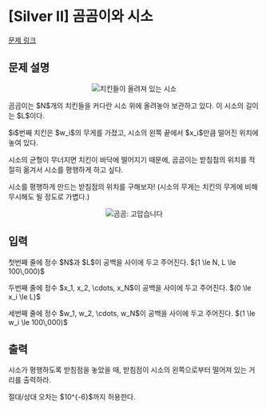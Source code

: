 # [Silver II] 곰곰이와 시소

[문제 링크](https://www.acmicpc.net/problem/26072) 

## 문제 설명

<p style="text-align: center;"><img alt="치킨들이 올려져 있는 시소" src="https://upload.acmicpc.net/008519ed-3e19-4a07-9f9b-a775ebdc2798/-/preview/" style="max-height:160px; object-fit:contain; display:inline-block;"></p>

<p>곰곰이는 $N$개의 치킨들을 커다란 시소 위에 올려놓아 보관하고 있다. 이 시소의 길이는 $L$이다.</p>

<p>$i$번째 치킨은 $w_i$의 무게를 가졌고, 시소의 왼쪽 끝에서 $x_i$만큼 떨어진 위치에 놓여 있다.</p>

<p>시소의 균형이 무너지면 치킨이 바닥에 떨어지기 때문에, 곰곰이는 받침점의 위치를 적절히 옮겨서 시소를 평행하게 하고 싶다.</p>

<p>시소를 평행하게 만드는 받침점의 위치를 구해보자! (시소의 무게는 치킨의 무게에 비해 무시해도 될 정도로 가볍다.)</p>

<p style="text-align: center;"><img alt="곰곰: 고맙습니다" src="https://upload.acmicpc.net/d4f9bca9-9e0c-4348-aaa2-3dbffa219ee6/-/preview/" style="max-height:160px; object-fit:contain; display:inline-block;"></p>

## 입력 

 <p>첫번째 줄에 정수 $N$과 $L$이 공백을 사이에 두고 주어진다. $(1 \le N, L \le 100\,000)$</p>

<p>두번째 줄에 정수 $x_1, x_2, \cdots, x_N$이 공백을 사이에 두고 주어진다. $(0 \le x_i \le L)$</p>

<p>세번째 줄에 정수 $w_1, w_2, \cdots, w_N$이 공백을 사이에 두고 주어진다. $(1 \le w_i \le 100\,000)$</p>

## 출력 

 <p>시소가 평행하도록 받침점을 놓았을 때, 받침점이 시소의 왼쪽으로부터 떨어져 있는 거리를 출력하라.</p>

<p>절대/상대 오차는 $10^{-6}$까지 허용한다.</p>

